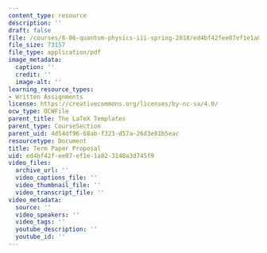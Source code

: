 ```yaml
---
content_type: resource
description: ''
draft: false
file: /courses/8-06-quantum-physics-iii-spring-2018/ed4bf42fee07ef1e1a823148a3d745f9_Proposal_template.pdf
file_size: 73157
file_type: application/pdf
image_metadata:
  caption: ''
  credit: ''
  image-alt: ''
learning_resource_types:
- Written Assignments
license: https://creativecommons.org/licenses/by-nc-sa/4.0/
ocw_type: OCWFile
parent_title: The LaTeX Templates
parent_type: CourseSection
parent_uid: 4d54df96-68ab-f323-d57a-26d3e81b5eac
resourcetype: Document
title: Term Paper Proposal
uid: ed4bf42f-ee07-ef1e-1a82-3148a3d745f9
video_files:
  archive_url: ''
  video_captions_file: ''
  video_thumbnail_file: ''
  video_transcript_file: ''
video_metadata:
  source: ''
  video_speakers: ''
  video_tags: ''
  youtube_description: ''
  youtube_id: ''
---
```

